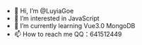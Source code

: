 - 👋 Hi, I’m @LuyiaGoe
- 👀 I’m interested in JavaScript 
- 🌱 I’m currently learning Vue3.0 MongoDB
- 📫 How to reach me QQ：641512449

<!---
LuyiaGoe/LuyiaGoe is a ✨ special ✨ repository because its `README.md` (this file) appears on your GitHub profile.
You can click the Preview link to take a look at your changes.
--->
